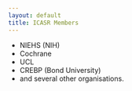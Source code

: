 ```yaml
---
layout: default
title: ICASR Members
---
```

<ul>
<li>NIEHS (NIH)</li>
<li>Cochrane</li>
<li>UCL</li>
<li>CREBP (Bond University)</li>
<li>and several other organisations.</li>
</ul>
